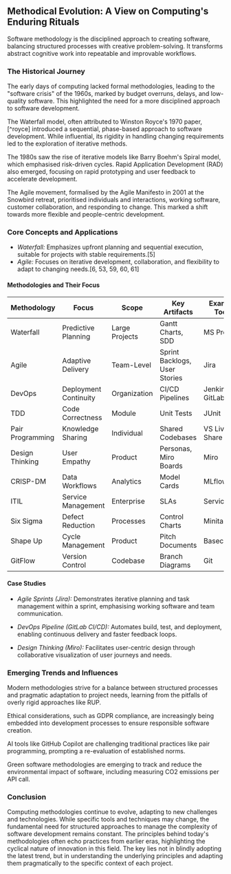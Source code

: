 
## Methodical Evolution: A View on Computing's Enduring Rituals

Software methodology is the disciplined approach to creating software, balancing structured processes
with creative problem-solving. It transforms abstract cognitive work into repeatable and improvable
workflows.


### The Historical Journey

The early days of computing lacked formal methodologies, leading to the "software crisis" of the 1960s,
marked by budget overruns, delays, and low-quality software. This highlighted the need for a more disciplined
approach to software development.

The Waterfall model, often attributed to Winston Royce's 1970 paper,[^royce] introduced a sequential, phase-based
approach to software development. While influential, its rigidity in handling changing requirements
led to the exploration of iterative methods.

The 1980s saw the rise of iterative models like Barry Boehm's Spiral model, which emphasised risk-driven
cycles. Rapid Application Development (RAD) also emerged, focusing on rapid prototyping and user feedback
to accelerate development.

The Agile movement, formalised by the Agile Manifesto in 2001 at the Snowbird retreat, prioritised individuals
and interactions, working software, customer collaboration, and responding to change. This marked a shift towards
more flexible and people-centric development.


### Core Concepts and Applications

- *Waterfall:* Emphasizes upfront planning and sequential execution, suitable for projects with stable requirements.[5]
- *Agile:* Focuses on iterative development, collaboration, and flexibility to adapt to changing needs.[6, 53, 59, 60, 61]


#### Methodologies and Their Focus

| Methodology | Focus | Scope | Key Artifacts | Example Tools |
|--|--|--|--|--|
| Waterfall | Predictive Planning | Large Projects | Gantt Charts, SDD | MS Project |
| Agile | Adaptive Delivery | Team-Level | Sprint Backlogs, User Stories | Jira |
| DevOps | Deployment Continuity | Organization | CI/CD Pipelines | Jenkins, GitLab CI |
| TDD | Code Correctness | Module | Unit Tests | JUnit |
| Pair Programming | Knowledge Sharing | Individual | Shared Codebases | VS Live Share |
| Design Thinking | User Empathy | Product | Personas, Miro Boards | Miro |
| CRISP-DM | Data Workflows | Analytics | Model Cards | MLflow |
| ITIL | Service Management | Enterprise | SLAs | ServiceNow |
| Six Sigma | Defect Reduction | Processes | Control Charts | Minitab |
| Shape Up | Cycle Management | Product | Pitch Documents | Basecamp |
| GitFlow | Version Control | Codebase | Branch Diagrams | Git |


#### Case Studies

- *Agile Sprints (Jira):* Demonstrates iterative planning and task management within a sprint,
  emphasising working software and team communication.

- *DevOps Pipeline (GitLab CI/CD):* Automates build, test, and deployment, enabling continuous delivery and faster feedback loops.

- *Design Thinking (Miro):* Facilitates user-centric design through collaborative visualization of user journeys and needs.


### Emerging Trends and Influences

Modern methodologies strive for a balance between structured processes and pragmatic adaptation
to project needs, learning from the pitfalls of overly rigid approaches like RUP.

Ethical considerations, such as GDPR compliance, are increasingly being embedded into development
processes to ensure responsible software creation.

AI tools like GitHub Copilot are challenging traditional practices like pair programming, prompting
a re-evaluation of established norms.

Green software methodologies are emerging to track and reduce the environmental impact of software,
including measuring CO2 emissions per API call.


### Conclusion

Computing methodologies continue to evolve, adapting to new challenges and technologies. While specific
tools and techniques may change, the fundamental need for structured approaches to manage the complexity
of software development remains constant. The principles behind today's methodologies often echo practices
from earlier eras, highlighting the cyclical nature of innovation in this field. The key lies not in
blindly adopting the latest trend, but in understanding the underlying principles and adapting them
pragmatically to the specific context of each project.
